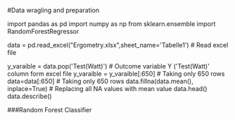 #Data wragling and preparation 

import pandas as pd
import numpy as np
from sklearn.ensemble import RandomForestRegressor

data = pd.read_excel("Ergometry.xlsx",sheet_name='Tabelle1')      # Read excel file

y_varaible = data.pop('Test(Watt)')                               # Outcome variable Y ('Test(Watt)' column form excel file 
y_varaible = y_varaible[:650]                                     # Taking only 650 rows
data=data[:650]                                                   # Taking only 650 rows
data.fillna(data.mean(), inplace=True)                            # Replacing all NA values with mean value
data.head()
data.describe()

###Random Forest Classifier


